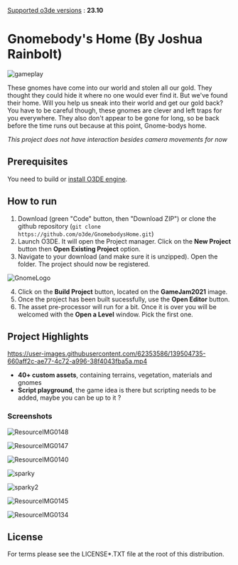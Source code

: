 <u>Supported o3de versions</u> : **23.10**

# Gnomebody's Home (By Joshua Rainbolt)

![gameplay](overview.gif?raw=true)

These gnomes have come into our world and stolen all our gold. They thought they could hide it where no one would ever find it. But we've found their home. Will you help us sneak into their world and get our gold back? You have to be careful though, these gnomes are clever and left traps for you everywhere. They also don't appear to be gone for long, so be back before the time runs out because at this point, Gnome-bodys home.

*This project does not have interaction besides camera movements for now*

## Prerequisites

You need to build or [install O3DE engine](https://o3de.org/download/).

## How to run

1. Download (green "Code" button, then "Download ZIP") or clone the github repository (`git clone https://github.com/o3de/GnomebodysHome.git`)
2. Launch O3DE. It will open the Project manager. Click on the **New Project** button then **Open Existing Project** option.
3. Navigate to your download (and make sure it is unzipped). Open the folder. The project should now be registered.

![GnomeLogo](https://user-images.githubusercontent.com/82551958/138384854-6098fb16-53bb-4b14-b880-0a2ce610e8e3.png)

4. Click on the **Build Project** button, located on the **GameJam2021** image.
5. Once the project has been built sucessfully, use the **Open Editor** button.
6. The asset pre-processor will run for a bit. Once it is over you will be welcomed with the **Open a Level** window. Pick the first one.

## Project Highlights

https://user-images.githubusercontent.com/62353586/139504735-660aff2c-ae77-4c72-a996-38f4043fba5a.mp4

- **40+ custom assets**, containing terrains, vegetation, materials and gnomes
- **Script playground**, the game idea is there but scripting needs to be added, maybe you can be up to it ?

### Screenshots

![ResourceIMG0148](https://user-images.githubusercontent.com/82551958/138385024-e87c972c-9799-4f8d-96cf-8d3bc16a3154.jpg)

![ResourceIMG0147](https://user-images.githubusercontent.com/82551958/138385129-b4c84dcd-e906-4417-ac8c-9a6254fc1ced.jpg)

![ResourceIMG0140](https://user-images.githubusercontent.com/82551958/138385372-40e0b855-0c3a-45e9-b71f-4d03f4f57dd6.jpg)

![sparky](https://user-images.githubusercontent.com/62353586/139504875-5322c9ec-eabd-4b3b-a83f-202c8bb1b741.jpg)

![sparky2](https://user-images.githubusercontent.com/62353586/139504897-ce96f9f7-64e3-40c6-b1c8-39cef79ce319.jpg)

![ResourceIMG0145](https://user-images.githubusercontent.com/82551958/138385614-0feff6dc-f2ca-4014-bbda-f0fb17497d62.jpg)

![ResourceIMG0134](https://user-images.githubusercontent.com/82551958/138385250-18c199d3-660d-4bd2-b7f9-43095e58ea38.jpg)

## License

For terms please see the LICENSE*.TXT file at the root of this distribution.
